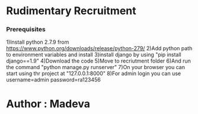 # Rudimentary Recruitment

### Prerequisites

1)Install python 2.7.9 from https://www.python.org/downloads/release/python-279/
2)Add python path to environment variables and install
3)install django by using "pip install django==1.9"
4)Download the code
5)Move to recriutment folder
6)And run the command "python manage.py runserver"
7)On your browser you can start using thr project at "127.0.0.1:8000"
8)For admin login you can use 
     username=admin
     password=ra123456
###

# Author : Madeva
